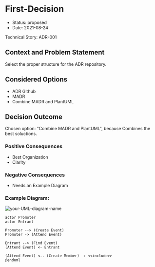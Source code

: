 # First-Decision

* Status: proposed
* Date: 2021-08-24

Technical Story: ADR-001

## Context and Problem Statement

Select the proper structure for the ADR repository.

## Considered Options

* ADR Github
* MADR
* Combine MADR and PlantUML

## Decision Outcome

Chosen option: "Combine MADR and PlantUML", because Combines the best soluctions.

### Positive Consequences

* Best Organization
* Clarity

### Negative Consequences

* Needs an Example Diagram

### Example Diagram:
![your-UML-diagram-name](http://www.plantuml.com/plantuml/proxy?cache=no&src=https://raw.githubusercontent.com/matiaspakua/ADRsWorkflow/main/docs/adr/0001-diagrams/first-diagram.iuml)


```plantuml
actor Promoter
actor Entrant

Promoter --> (Create Event)
Promoter -> (Attend Event)

Entrant --> (Find Event)
(Attend Event) <- Entrant

(Attend Event) <.. (Create Member)  : <<include>>
@enduml
```